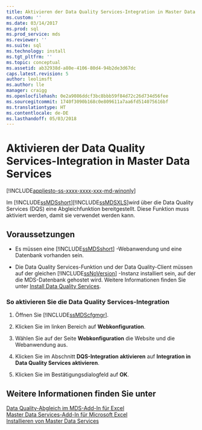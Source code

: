 ```yaml
---
title: Aktivieren der Data Quality Services-Integration in Master Data Services | Microsoft-Dokumentation
ms.custom: ''
ms.date: 03/14/2017
ms.prod: sql
ms.prod_service: mds
ms.reviewer: ''
ms.suite: sql
ms.technology: install
ms.tgt_pltfrm: ''
ms.topic: conceptual
ms.assetid: ab32938d-a80e-4106-80d4-94b2de3d67dc
caps.latest.revision: 5
author: leolimsft
ms.author: lle
manager: craigg
ms.openlocfilehash: 0e2a9086ddcf3bc8bbb59f84d72c26d734d56fee
ms.sourcegitcommit: 1740f3090b168c0e809611a7aa6fd514075616bf
ms.translationtype: HT
ms.contentlocale: de-DE
ms.lasthandoff: 05/03/2018
---
```

# <a name="enable-data-quality-services-integration-with-master-data-services"></a>Aktivieren der Data Quality Services-Integration in Master Data Services

[!INCLUDE[appliesto-ss-xxxx-xxxx-xxx-md-winonly](../../includes/appliesto-ss-xxxx-xxxx-xxx-md-winonly.md)]

  Im [!INCLUDE[ssMDSshort](../../includes/ssmdsshort-md.md)][!INCLUDE[ssMDSXLS](../../includes/ssmdsxls-md.md)]wird über die Data Quality Services (DQS) eine Abgleichfunktion bereitgestellt. Diese Funktion muss aktiviert werden, damit sie verwendet werden kann.  
  
## <a name="prerequisites"></a>Voraussetzungen  
  
-   Es müssen eine [!INCLUDE[ssMDSshort](../../includes/ssmdsshort-md.md)] -Webanwendung und eine Datenbank vorhanden sein.  
  
-   Die Data Quality Services-Funktion und der Data Quality-Client müssen auf der gleichen [!INCLUDE[ssNoVersion](../../includes/ssnoversion-md.md)] -Instanz installiert sein, auf der die MDS-Datenbank gehostet wird. Weitere Informationen finden Sie unter [Install Data Quality Services](../../data-quality-services/install-windows/install-data-quality-services.md).  
  
### <a name="to-enable-data-quality-services-integration"></a>So aktivieren Sie die Data Quality Services-Integration  
  
1.  Öffnen Sie [!INCLUDE[ssMDScfgmgr](../../includes/ssmdscfgmgr-md.md)].  
  
2.  Klicken Sie im linken Bereich auf **Webkonfiguration**.  
  
3.  Wählen Sie auf der Seite **Webkonfiguration** die Website und die Webanwendung aus.  
  
4.  Klicken Sie im Abschnitt **DQS-Integration aktivieren** auf **Integration in Data Quality Services aktivieren**.  
  
5.  Klicken Sie im Bestätigungsdialogfeld auf **OK**.  
  
## <a name="see-also"></a>Weitere Informationen finden Sie unter  
 [Data Quality-Abgleich im MDS-Add-In für Excel](../../master-data-services/microsoft-excel-add-in/data-quality-matching-in-the-mds-add-in-for-excel.md)   
 [Master Data Services-Add-In für Microsoft Excel](../../master-data-services/microsoft-excel-add-in/master-data-services-add-in-for-microsoft-excel.md)   
 [Installieren von Master Data Services](../../master-data-services/install-windows/install-master-data-services.md)  
  
  
